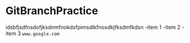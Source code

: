 # GitBranchPractice
idsbfjsdfnsdofjksdnmfnokdsfpimsdlkfnosdkjfksdmfkdsn
-item 1
-item 2
-item 3
`www.google.com`
